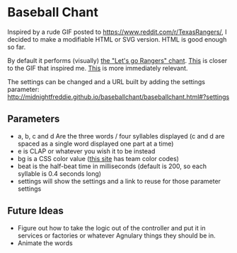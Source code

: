 # Baseball Chant

Inspired by a rude GIF posted to https://www.reddit.com/r/TexasRangers/, I
decided to make a modifiable HTML or SVG version. HTML is good enough so far.

By default it performs (visually) [the "Let's go Rangers" chant](http://midnightfreddie.github.io/baseballchant/baseballchant.html). [This](http://midnightfreddie.github.io/baseballchant/baseballchant.html#?a=%23%25%24%21&b=THE&c=AN&d=GELS&bg=%23B71234) is closer to the GIF that inspired me. [This](http://midnightfreddie.github.io/baseballchant/baseballchant.html#?a=%23%25%24%21&b=THE&c=AS&d=TROS&bg=%23FF7F00) is more immediately relevant.


The settings can be changed and a URL built by adding the settings parameter: http://midnightfreddie.github.io/baseballchant/baseballchant.html#?settings

## Parameters

- a, b, c and d Are the three words / four syllables displayed (c and d are spaced as a single word displayed one part at a time)
- e is CLAP or whatever you wish it to be instead
- bg is a CSS color value ([this site](http://teamcolors.arc90.com/) has team color codes)
- beat is the half-beat time in milliseconds (default is 200, so each syllable is 0.4 seconds long)
- settings will show the settings and a link to reuse for those parameter settings

## Future Ideas

- Figure out how to take the logic out of the controller and put it in services or factories or whatever Agnulary things they should be in.
- Animate the words
